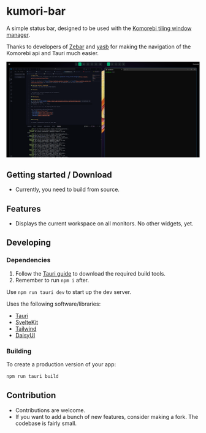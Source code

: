 # kumori-bar
A simple status bar, designed to be used with the [Komorebi tiling window manager](https://lgug2z.github.io/komorebi/index.html).

Thanks to developers of [Zebar](https://github.com/glzr-io/zebar) and [yasb](https://github.com/da-rth/yasb/tree/tauri-port) for making the navigation of the Komorebi api and Tauri much easier.

![preview](preview.png)

## Getting started / Download
- Currently, you need to build from source.

## Features

- Displays the current workspace on all monitors.
No other widgets, yet.

## Developing

### Dependencies
1. Follow the [Tauri guide](https://tauri.app/v1/guides/getting-started/prerequisites) to download the required build tools.
2. Remember to run `npm i` after.

Use `npm run tauri dev` to start up the dev server.

Uses the following software/libraries:
- [Tauri](https://tauri.app/)
- [SvelteKit](https://kit.svelte.dev/)
- [Tailwind](https://tailwindcss.com/)
- [DaisyUI](https://daisyui.com/)


### Building

To create a production version of your app:

```bash
npm run tauri build
```

## Contribution

- Contributions are welcome. 
- If you want to add a bunch of new features, consider making a fork. The codebase is fairly small.